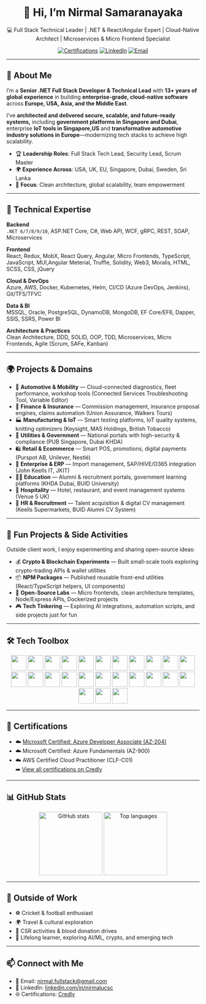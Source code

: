 <!-- Profile README for GitHub: Nirmal Samaranayaka -->

<h1 align="center">👋 Hi, I’m Nirmal Samaranayaka</h1>

<p align="center">
💻 Full Stack Technical Leader | .NET & React/Angular Expert | Cloud-Native Architect | Microservices & Micro Frontend Specialist  
</p>

<p align="center">
 <!-- <img src="https://komarev.com/ghpvc/?username=nirmalsamaranayaka&label=Profile%20Views&color=0e75b6&style=flat" alt="Profile views" /> -->
  <a href="https://www.credly.com/users/nirmalsamaranayaka"><img alt="Certifications" src="https://img.shields.io/badge/Certifications-Microsoft%20%7C%20AWS-green"></a>
  <a href="https://www.linkedin.com/in/nirmalucsc/"><img alt="LinkedIn" src="https://img.shields.io/badge/LinkedIn-Connect-blue"></a>
  <a href="mailto:nirmal.fullstack@gmail.com"><img alt="Email" src="https://img.shields.io/badge/Email-nirmal.fullstack%40gmail.com-orange"></a>
</p>

---

## 🚀 About Me

I’m a **Senior .NET Full Stack Developer & Technical Lead** with **13+ years of global experience** in building **enterprise-grade, cloud-native software** across **Europe, USA, Asia, and the Middle East**.  

I’ve **architected and delivered secure, scalable, and future-ready systems,** including **government platforms in Singapore and Dubai**, enterprise **IoT tools in Singapore,US** and **transformative automotive industry solutions in Europe**—modernizing tech stacks to achieve high scalability.  

- 🏆 **Leadership Roles**: Full Stack Tech Lead, Security Lead, Scrum Master  
- 🌍 **Experience Across**: USA, UK, EU, Singapore, Dubai, Sweden, Sri Lanka  
- 🎯 **Focus**: Clean architecture, global scalability, team empowerment  

---

## 🧰 Technical Expertise

**Backend**  
`.NET 6/7/8/9/10`, ASP.NET Core, C#, Web API, WCF, gRPC, REST, SOAP, Microservices  

**Frontend**  
React, Redux, MobX, React Query, Angular, Micro Frontends, TypeScript, JavaScript, MUI,Angular Meterial, Truffle, Solidity, Web3, Moralis, HTML, SCSS, CSS, jQuery  

**Cloud & DevOps**  
Azure, AWS, Docker, Kubernetes, Helm, CI/CD (Azure DevOps, Jenkins), Git/TFS/TFVC  

**Data & BI**  
MSSQL, Oracle, PostgreSQL, DynamoDB, MongoDB, EF Core/EF6, Dapper, SSIS, SSRS, Power BI  

**Architecture & Practices**  
Clean Architecture, DDD, SOLID, OOP, TDD, Microservices, Micro Frontends, Agile (Scrum, SAFe, Kanban)  

---

## 🌍 Projects & Domains

- 🚗 **Automotive & Mobility** — Cloud-connected diagnostics, fleet performance, workshop tools (Connected Services Troubleshooting Tool, Variable Editor)  
- 💼 **Finance & Insurance** — Commission management, insurance proposal engines, claims automation (Union Assurance, Walkers Tours)  
- 🏭 **Manufacturing & IoT** — Smart testing platforms, IoT quality systems, knitting optimizers (Keysight, MAS Holdings, British Tobacco)  
- 🌊 **Utilities & Government** — National portals with high-security & compliance (PUB Singapore, Dubai KHDA)  
- 🛍 **Retail & Ecommerce** — Smart POS, promotions, digital payments (Purspot AB, Unilever, Nestlé)  
- 🏢 **Enterprise & ERP** — Import management, SAP/HIVE/O365 integration (John Keells IT, JKIT)  
- 🧑‍🏫 **Education** — Alumni & recruitment portals, government learning platforms (KHDA Dubai, BUID University)  
- 🏨 **Hospitality** — Hotel, restaurant, and event management systems (Venue 5 UK)  
- 👥 **HR & Recruitment** — Talent acquisition & digital CV management (Keells Supermarkets, BUID Alumni CV System)  

---

## 🎨 Fun Projects & Side Activities  

Outside client work, I enjoy experimenting and sharing open-source ideas:  

- 💰 **Crypto & Blockchain Experiments** — Built small-scale tools exploring crypto-trading APIs & wallet utilities  
- 📦 **NPM Packages** — Published reusable front-end utilities (React/TypeScript helpers, UI components)  
- 🧪 **Open-Source Labs** — Micro frontends, clean architecture templates, Node/Express APIs, Dockerized projects  
- 🎮 **Tech Tinkering** — Exploring AI integrations, automation scripts, and side projects just for fun  

---

## 🛠 Tech Toolbox

<p align="center">
  <!-- Backend -->
  <img src="https://cdn.jsdelivr.net/gh/devicons/devicon/icons/dotnetcore/dotnetcore-original.svg" height="40" />
  <img src="https://cdn.jsdelivr.net/gh/devicons/devicon/icons/csharp/csharp-original.svg" height="40" />
  <img src="https://cdn.jsdelivr.net/gh/devicons/devicon/icons/nodejs/nodejs-original.svg" height="40" />
  <img src="https://cdn.jsdelivr.net/gh/devicons/devicon/icons/express/express-original.svg" height="40" />
  
  <!-- Frontend -->
  <img src="https://cdn.jsdelivr.net/gh/devicons/devicon/icons/react/react-original.svg" height="40" />
  <img src="https://cdn.jsdelivr.net/gh/devicons/devicon/icons/redux/redux-original.svg" height="40" />
  <img src="https://cdn.jsdelivr.net/gh/devicons/devicon/icons/angularjs/angularjs-original.svg" height="40" />
  <img src="https://cdn.jsdelivr.net/gh/devicons/devicon/icons/javascript/javascript-original.svg" height="40" />
  <img src="https://cdn.jsdelivr.net/gh/devicons/devicon/icons/typescript/typescript-original.svg" height="40" />
  <img src="https://cdn.jsdelivr.net/gh/devicons/devicon/icons/html5/html5-original.svg" height="40" />
  <img src="https://cdn.jsdelivr.net/gh/devicons/devicon/icons/css3/css3-original.svg" height="40" />

  <!-- Cloud & DevOps -->
  <img src="https://cdn.jsdelivr.net/gh/devicons/devicon/icons/azure/azure-original.svg" height="40" />
  <img src="https://cdn.jsdelivr.net/gh/devicons/devicon/icons/amazonwebservices/amazonwebservices-original-wordmark.svg" height="40" />
  <img src="https://cdn.jsdelivr.net/gh/devicons/devicon/icons/docker/docker-original.svg" height="40" />
  <img src="https://cdn.jsdelivr.net/gh/devicons/devicon/icons/kubernetes/kubernetes-plain.svg" height="40" />
  <img src="https://cdn.jsdelivr.net/gh/devicons/devicon/icons/jenkins/jenkins-original.svg" height="40" />
  <img src="https://cdn.jsdelivr.net/gh/devicons/devicon/icons/git/git-original.svg" height="40" />

  <!-- Databases -->
  <img src="https://cdn.jsdelivr.net/gh/devicons/devicon/icons/microsoftsqlserver/microsoftsqlserver-plain.svg" height="40" />
  <img src="https://cdn.jsdelivr.net/gh/devicons/devicon/icons/oracle/oracle-original.svg" height="40" />
  <img src="https://cdn.jsdelivr.net/gh/devicons/devicon/icons/postgresql/postgresql-original.svg" height="40" />
  <img src="https://cdn.jsdelivr.net/gh/devicons/devicon/icons/mongodb/mongodb-original.svg" height="40" />

  <!-- Tools -->
  <img src="https://cdn.jsdelivr.net/gh/devicons/devicon/icons/jira/jira-original.svg" height="40" />
  <img src="https://cdn.jsdelivr.net/gh/devicons/devicon/icons/confluence/confluence-original.svg" height="40" />
  <img src="https://cdn.jsdelivr.net/gh/devicons/devicon/icons/slack/slack-original.svg" height="40" />
  <img src="https://cdn.jsdelivr.net/gh/devicons/devicon/icons/vscode/vscode-original.svg" height="40" />
</p>

---

## 📜 Certifications

- ☁️ [Microsoft Certified: Azure Developer Associate (AZ-204)](https://learn.microsoft.com/en-us/users/nirmalsamaranayaka/credentials/ecd1505541ecaa0c?ref=https%3A%2F%2Fwww.linkedin.com%2F)  
- ☁️ Microsoft Certified: Azure Fundamentals (AZ-900)  
- ☁️ AWS Certified Cloud Practitioner (CLF-C01)  
➡️ [View all certifications on Credly](https://www.credly.com/users/nirmalsamaranayaka)  

---

## 📊 GitHub Stats

<p align="center">
  <!-- Core stats -->
  <img
    src="https://github-readme-stats.vercel.app/api?username=nirmalsamaranayaka&show_icons=true&count_private=true&include_all_commits=true&theme=radical&show=last-updated"
    height="165"
    alt="GitHub stats"
  />
  <!-- Top languages -->
  <img
    src="https://github-readme-stats.vercel.app/api/top-langs/?username=nirmalsamaranayaka&layout=compact&langs_count=8&theme=radical&show=last-updated"
    height="165"
    alt="Top languages"
  />
</p>


<!-- 
<p align="center">
  <img src="https://github-readme-stats.vercel.app/api?username=nirmalsamaranayaka&show_icons=true&theme=radical" height="165" />
</p> -->



---

## 🌱 Outside of Work

- ⚽ Cricket & football enthusiast  
- 🌍 Travel & cultural exploration  
- 🤝 CSR activities & blood donation drives  
- 📖 Lifelong learner, exploring AI/ML, crypto, and emerging tech  

---

## 📫 Connect with Me

- 📧 Email: [nirmal.fullstack@gmail.com](mailto:nirmal.fullstack@gmail.com)  
- 💼 LinkedIn: [linkedin.com/in/nirmalucsc](https://www.linkedin.com/in/nirmalucsc/)  
- 🌐 Certifications: [Credly](https://www.credly.com/users/nirmalsamaranayaka)  
